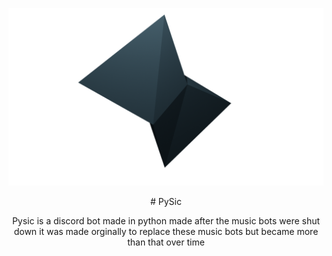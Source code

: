
![Screenshot](icon.png)

<p align="center">
  # PySic
  </p>

<p align="center">
  Pysic is a discord bot made in python made after the music bots were shut down it was made orginally to replace these music bots but became more than that over time
  </p>
